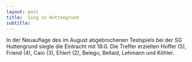 ```yaml
---
layout: post
title:  Sieg in Huttengrund
subtitle:  
---
```


In der Neuauflage des im August abgebrochenen Testspiels bei der SG Huttengrund siegte die Eintracht mit 18:0. Die Treffer erzielten Hoffer (5), Friend (4), Caio (3), Ehlert (2), Belegu, Bellaid, Lehmann und Köhler. 


